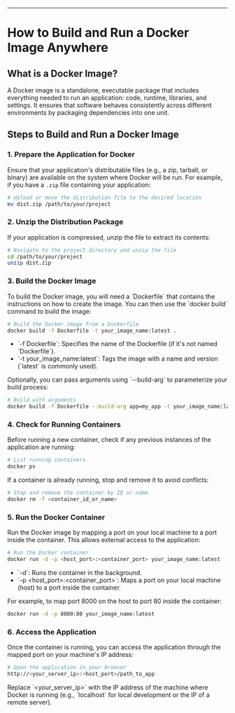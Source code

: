 ***

# How to Build and Run a Docker Image Anywhere

## What is a Docker Image?

A Docker image is a standalone, executable package that includes everything needed to run an application: code, runtime, libraries, and settings. It ensures that software behaves consistently across different environments by packaging dependencies into one unit.

## Steps to Build and Run a Docker Image

### 1. Prepare the Application for Docker
Ensure that your application's distributable files (e.g., a zip, tarball, or binary) are available on the system where Docker will be run. For example, if you have a `.zip` file containing your application:

```bash
# Upload or move the distribution file to the desired location
mv dist.zip /path/to/your/project
```

### 2. Unzip the Distribution Package
If your application is compressed, unzip the file to extract its contents:

```bash
# Navigate to the project directory and unzip the file
cd /path/to/your/project
unzip dist.zip
```

### 3. Build the Docker Image
To build the Docker image, you will need a \`Dockerfile\` that contains the instructions on how to create the image. You can then use the \`docker build\` command to build the image:

```bash
# Build the Docker image from a Dockerfile
docker build -f Dockerfile -t your_image_name:latest .
```

- \`-f Dockerfile\`: Specifies the name of the Dockerfile (if it's not named \`Dockerfile\`).
- \`-t your_image_name:latest\`: Tags the image with a name and version (\`latest\` is commonly used).

Optionally, you can pass arguments using \`--build-arg\` to parameterize your build process:

```bash
# Build with arguments
docker build -f Dockerfile --build-arg app=my_app -t your_image_name:latest .
```

### 4. Check for Running Containers
Before running a new container, check if any previous instances of the application are running:

```bash
# List running containers
docker ps
```

If a container is already running, stop and remove it to avoid conflicts:

```bash
# Stop and remove the container by ID or name
docker rm -f <container_id_or_name>
```

### 5. Run the Docker Container
Run the Docker image by mapping a port on your local machine to a port inside the container. This allows external access to the application:

```bash
# Run the Docker container
docker run -d -p <host_port>:<container_port> your_image_name:latest
```

- \`-d\`: Runs the container in the background.
- \`-p <host_port>:<container_port>\`: Maps a port on your local machine (host) to a port inside the container.

For example, to map port 8000 on the host to port 80 inside the container:

```bash
docker run -d -p 8000:80 your_image_name:latest
```

### 6. Access the Application
Once the container is running, you can access the application through the mapped port on your machine's IP address:

```bash
# Open the application in your browser
http://<your_server_ip>:<host_port>/path_to_app
```

Replace \`<your_server_ip>\` with the IP address of the machine where Docker is running (e.g., \`localhost\` for local development or the IP of a remote server).



